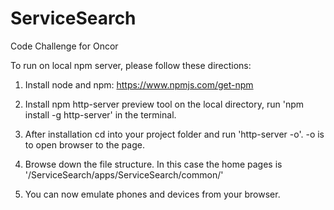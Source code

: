 # ServiceSearch
Code Challenge for Oncor

To run on local npm server, please follow these directions:

1. Install node and npm:  https://www.npmjs.com/get-npm

2. Install npm http-server preview tool on the local directory, run 'npm install -g http-server' in the terminal.

3. After installation cd into your project folder and run 'http-server -o'. -o is to open browser to the page.

4. Browse down the file structure.  In this case the home pages is '/ServiceSearch/apps/ServiceSearch/common/'

5. You can now emulate phones and devices from your browser.
